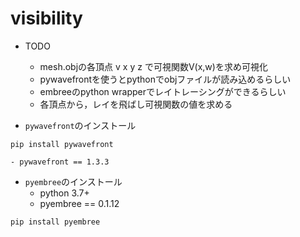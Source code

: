 # visibility
- TODO
    - mesh.objの各頂点 v x y z で可視関数V(x,w)を求め可視化
    - pywavefrontを使うとpythonでobjファイルが読み込めるらしい
    - embreeのpython wrapperでレイトレーシングができるらしい
    - 各頂点から，レイを飛ばし可視関数の値を求める

- ``pywavefront``のインストール
```
pip install pywavefront
```
    - pywavefront == 1.3.3
- ``pyembree``のインストール
  - python 3.7+
  - pyembree == 0.1.12
```
pip install pyembree
```

